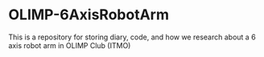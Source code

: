 # OLIMP-6AxisRobotArm
This is a repository for storing diary, code, and how we research about a 6 axis robot arm in OLIMP Club (ITMO)
